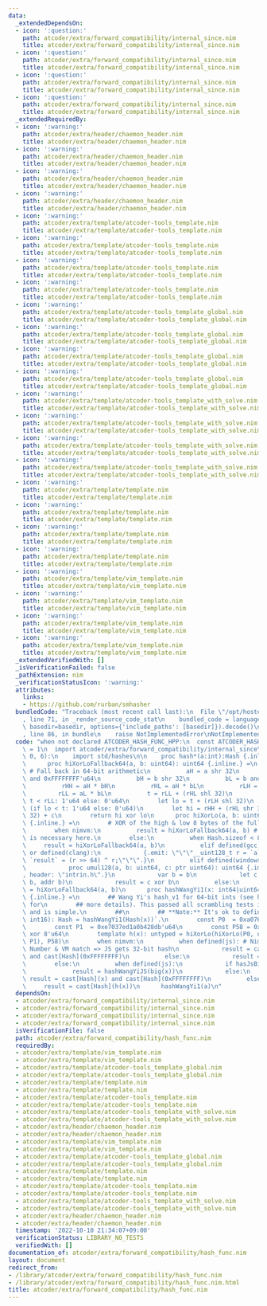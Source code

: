 ```yaml
---
data:
  _extendedDependsOn:
  - icon: ':question:'
    path: atcoder/extra/forward_compatibility/internal_since.nim
    title: atcoder/extra/forward_compatibility/internal_since.nim
  - icon: ':question:'
    path: atcoder/extra/forward_compatibility/internal_since.nim
    title: atcoder/extra/forward_compatibility/internal_since.nim
  - icon: ':question:'
    path: atcoder/extra/forward_compatibility/internal_since.nim
    title: atcoder/extra/forward_compatibility/internal_since.nim
  - icon: ':question:'
    path: atcoder/extra/forward_compatibility/internal_since.nim
    title: atcoder/extra/forward_compatibility/internal_since.nim
  _extendedRequiredBy:
  - icon: ':warning:'
    path: atcoder/extra/header/chaemon_header.nim
    title: atcoder/extra/header/chaemon_header.nim
  - icon: ':warning:'
    path: atcoder/extra/header/chaemon_header.nim
    title: atcoder/extra/header/chaemon_header.nim
  - icon: ':warning:'
    path: atcoder/extra/header/chaemon_header.nim
    title: atcoder/extra/header/chaemon_header.nim
  - icon: ':warning:'
    path: atcoder/extra/header/chaemon_header.nim
    title: atcoder/extra/header/chaemon_header.nim
  - icon: ':warning:'
    path: atcoder/extra/template/atcoder-tools_template.nim
    title: atcoder/extra/template/atcoder-tools_template.nim
  - icon: ':warning:'
    path: atcoder/extra/template/atcoder-tools_template.nim
    title: atcoder/extra/template/atcoder-tools_template.nim
  - icon: ':warning:'
    path: atcoder/extra/template/atcoder-tools_template.nim
    title: atcoder/extra/template/atcoder-tools_template.nim
  - icon: ':warning:'
    path: atcoder/extra/template/atcoder-tools_template.nim
    title: atcoder/extra/template/atcoder-tools_template.nim
  - icon: ':warning:'
    path: atcoder/extra/template/atcoder-tools_template_global.nim
    title: atcoder/extra/template/atcoder-tools_template_global.nim
  - icon: ':warning:'
    path: atcoder/extra/template/atcoder-tools_template_global.nim
    title: atcoder/extra/template/atcoder-tools_template_global.nim
  - icon: ':warning:'
    path: atcoder/extra/template/atcoder-tools_template_global.nim
    title: atcoder/extra/template/atcoder-tools_template_global.nim
  - icon: ':warning:'
    path: atcoder/extra/template/atcoder-tools_template_global.nim
    title: atcoder/extra/template/atcoder-tools_template_global.nim
  - icon: ':warning:'
    path: atcoder/extra/template/atcoder-tools_template_with_solve.nim
    title: atcoder/extra/template/atcoder-tools_template_with_solve.nim
  - icon: ':warning:'
    path: atcoder/extra/template/atcoder-tools_template_with_solve.nim
    title: atcoder/extra/template/atcoder-tools_template_with_solve.nim
  - icon: ':warning:'
    path: atcoder/extra/template/atcoder-tools_template_with_solve.nim
    title: atcoder/extra/template/atcoder-tools_template_with_solve.nim
  - icon: ':warning:'
    path: atcoder/extra/template/atcoder-tools_template_with_solve.nim
    title: atcoder/extra/template/atcoder-tools_template_with_solve.nim
  - icon: ':warning:'
    path: atcoder/extra/template/template.nim
    title: atcoder/extra/template/template.nim
  - icon: ':warning:'
    path: atcoder/extra/template/template.nim
    title: atcoder/extra/template/template.nim
  - icon: ':warning:'
    path: atcoder/extra/template/template.nim
    title: atcoder/extra/template/template.nim
  - icon: ':warning:'
    path: atcoder/extra/template/template.nim
    title: atcoder/extra/template/template.nim
  - icon: ':warning:'
    path: atcoder/extra/template/vim_template.nim
    title: atcoder/extra/template/vim_template.nim
  - icon: ':warning:'
    path: atcoder/extra/template/vim_template.nim
    title: atcoder/extra/template/vim_template.nim
  - icon: ':warning:'
    path: atcoder/extra/template/vim_template.nim
    title: atcoder/extra/template/vim_template.nim
  - icon: ':warning:'
    path: atcoder/extra/template/vim_template.nim
    title: atcoder/extra/template/vim_template.nim
  _extendedVerifiedWith: []
  _isVerificationFailed: false
  _pathExtension: nim
  _verificationStatusIcon: ':warning:'
  attributes:
    links:
    - https://github.com/rurban/smhasher
  bundledCode: "Traceback (most recent call last):\n  File \"/opt/hostedtoolcache/Python/3.10.8/x64/lib/python3.10/site-packages/onlinejudge_verify/documentation/build.py\"\
    , line 71, in _render_source_code_stat\n    bundled_code = language.bundle(stat.path,\
    \ basedir=basedir, options={'include_paths': [basedir]}).decode()\n  File \"/opt/hostedtoolcache/Python/3.10.8/x64/lib/python3.10/site-packages/onlinejudge_verify/languages/nim.py\"\
    , line 86, in bundle\n    raise NotImplementedError\nNotImplementedError\n"
  code: "when not declared ATCODER_HASH_FUNC_HPP:\n  const ATCODER_HASH_FUNC_HPP*\
    \ = 1\n  import atcoder/extra/forward_compatibility/internal_since\n  until (1,\
    \ 0, 6):\n    import std/hashes\n\n    proc hash*(a:int):Hash {.inline.} = \n\
    \      proc hiXorLoFallback64(a, b: uint64): uint64 {.inline.} =\n        let\
    \ # Fall back in 64-bit arithmetic\n          aH = a shr 32\n          aL = a\
    \ and 0xFFFFFFFF'u64\n          bH = b shr 32\n          bL = b and 0xFFFFFFFF'u64\n\
    \          rHH = aH * bH\n          rHL = aH * bL\n          rLH = aL * bH\n \
    \         rLL = aL * bL\n          t = rLL + (rHL shl 32)\n        var c = if\
    \ t < rLL: 1'u64 else: 0'u64\n        let lo = t + (rLH shl 32)\n        c +=\
    \ (if lo < t: 1'u64 else: 0'u64)\n        let hi = rHH + (rHL shr 32) + (rLH shr\
    \ 32) + c\n        return hi xor lo\n      proc hiXorLo(a, b: uint64): uint64\
    \ {.inline.} =\n        # XOR of the high & low 8 bytes of the full 16 byte product.\n\
    \        when nimvm:\n          result = hiXorLoFallback64(a, b) # `result =`\
    \ is necessary here.\n        else:\n          when Hash.sizeof < 8:\n       \
    \     result = hiXorLoFallback64(a, b)\n          elif defined(gcc) or defined(llvm_gcc)\
    \ or defined(clang):\n            {.emit: \"\"\"__uint128_t r = `a`; r *= `b`;\
    \ `result` = (r >> 64) ^ r;\"\"\".}\n          elif defined(windows) and not defined(tcc):\n\
    \            proc umul128(a, b: uint64, c: ptr uint64): uint64 {.importc: \"_umul128\"\
    , header: \"intrin.h\".}\n            var b = b\n            let c = umul128(a,\
    \ b, addr b)\n            result = c xor b\n          else:\n            result\
    \ = hiXorLoFallback64(a, b)\n      proc hashWangYi1(x: int64|uint64|Hash): Hash\
    \ {.inline.} =\n        ## Wang Yi's hash_v1 for 64-bit ints (see https://github.com/rurban/smhasher\
    \ for\n        ## more details). This passed all scrambling tests in Spring 2019\
    \ and is simple.\n        ##\n        ## **Note:** It's ok to define `proc(x:\
    \ int16): Hash = hashWangYi1(Hash(x))`.\n        const P0  = 0xa0761d6478bd642f'u64\n\
    \        const P1  = 0xe7037ed1a0b428db'u64\n        const P58 = 0xeb44accab455d165'u64\
    \ xor 8'u64\n        template h(x): untyped = hiXorLo(hiXorLo(P0, uint64(x) xor\
    \ P1), P58)\n        when nimvm:\n          when defined(js): # Nim int64<->JS\
    \ Number & VM match => JS gets 32-bit hash\n            result = cast[Hash](h(x))\
    \ and cast[Hash](0xFFFFFFFF)\n          else:\n            result = cast[Hash](h(x))\n\
    \        else:\n          when defined(js):\n            if hasJsBigInt():\n \
    \             result = hashWangYiJS(big(x))\n            else:\n             \
    \ result = cast[Hash](x) and cast[Hash](0xFFFFFFFF)\n          else:\n       \
    \     result = cast[Hash](h(x))\n      hashWangYi1(a)\n"
  dependsOn:
  - atcoder/extra/forward_compatibility/internal_since.nim
  - atcoder/extra/forward_compatibility/internal_since.nim
  - atcoder/extra/forward_compatibility/internal_since.nim
  - atcoder/extra/forward_compatibility/internal_since.nim
  isVerificationFile: false
  path: atcoder/extra/forward_compatibility/hash_func.nim
  requiredBy:
  - atcoder/extra/template/vim_template.nim
  - atcoder/extra/template/vim_template.nim
  - atcoder/extra/template/atcoder-tools_template_global.nim
  - atcoder/extra/template/atcoder-tools_template_global.nim
  - atcoder/extra/template/template.nim
  - atcoder/extra/template/template.nim
  - atcoder/extra/template/atcoder-tools_template.nim
  - atcoder/extra/template/atcoder-tools_template.nim
  - atcoder/extra/template/atcoder-tools_template_with_solve.nim
  - atcoder/extra/template/atcoder-tools_template_with_solve.nim
  - atcoder/extra/header/chaemon_header.nim
  - atcoder/extra/header/chaemon_header.nim
  - atcoder/extra/template/vim_template.nim
  - atcoder/extra/template/vim_template.nim
  - atcoder/extra/template/atcoder-tools_template_global.nim
  - atcoder/extra/template/atcoder-tools_template_global.nim
  - atcoder/extra/template/template.nim
  - atcoder/extra/template/template.nim
  - atcoder/extra/template/atcoder-tools_template.nim
  - atcoder/extra/template/atcoder-tools_template.nim
  - atcoder/extra/template/atcoder-tools_template_with_solve.nim
  - atcoder/extra/template/atcoder-tools_template_with_solve.nim
  - atcoder/extra/header/chaemon_header.nim
  - atcoder/extra/header/chaemon_header.nim
  timestamp: '2022-10-10 21:34:07+09:00'
  verificationStatus: LIBRARY_NO_TESTS
  verifiedWith: []
documentation_of: atcoder/extra/forward_compatibility/hash_func.nim
layout: document
redirect_from:
- /library/atcoder/extra/forward_compatibility/hash_func.nim
- /library/atcoder/extra/forward_compatibility/hash_func.nim.html
title: atcoder/extra/forward_compatibility/hash_func.nim
---
```


